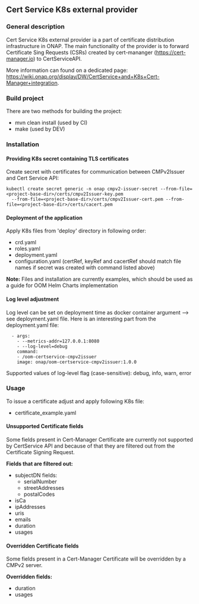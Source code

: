 ## Cert Service K8s external provider

### General description

Cert Service K8s external provider ia a part of certificate distribution infrastructure in ONAP.
The main functionality of the provider is to forward Certificate Sing Requests (CSRs) created by cert-mananger (https://cert-manager.io) to CertServiceAPI.

More information can found on a dedicated page:  https://wiki.onap.org/display/DW/CertService+and+K8s+Cert-Manager+integration.

### Build project

There are two methods for building the project:
    
 - mvn clean install (used by CI)
 - make (used by DEV)

### Installation

#### Providing K8s secret containing TLS certificates

Create secret with certificates for communication between CMPv2Issuer and Cert Service API:
```
kubectl create secret generic -n onap cmpv2-issuer-secret --from-file=<project-base-dir>/certs/cmpv2Issuer-key.pem
  --from-file=<project-base-dir>/certs/cmpv2Issuer-cert.pem --from-file=<project-base-dir>/certs/cacert.pem
```

#### Deployment of the application

Apply K8s files from 'deploy' directory in following order:
 
 - crd.yaml
 - roles.yaml
 - deployment.yaml
 - configuration.yaml (certRef, keyRef and cacertRef should match file names if secret was created with command listed 
 above)

**Note:** Files and installation are currently examples, which should be used as a guide for OOM Helm Charts implementation  

#### Log level adjustment

Log level can be set on deployment time as docker container argument --> see deployment.yaml file.
Here is an interesting part from the deployment.yaml file:

      - args:
        - --metrics-addr=127.0.0.1:8080
        - --log-level=debug
        command:
        - /oom-certservice-cmpv2issuer
        image: onap/oom-certservice-cmpv2issuer:1.0.0

Supported values of log-level flag (case-sensitive): debug, info, warn, error 

### Usage

To issue a certificate adjust and apply following K8s file:
 
 - certificate_example.yaml
 
#### Unsupported Certificate fields

Some fields present in Cert-Manager Certificate are currently not supported by CertService API and because of that they are
filtered out from the Certificate Signing Request.

**Fields that are filtered out:**
 - subjectDN fields:
   - serialNumber
   - streetAddresses
   - postalCodes
 - isCa
 - ipAddresses
 - uris
 - emails
 - duration
 - usages
 
 #### Overridden Certificate fields
 
Some fields present in a Cert-Manager Certificate will be overridden by a CMPv2 server.

**Overridden fields:**
 - duration
 - usages
 
 
